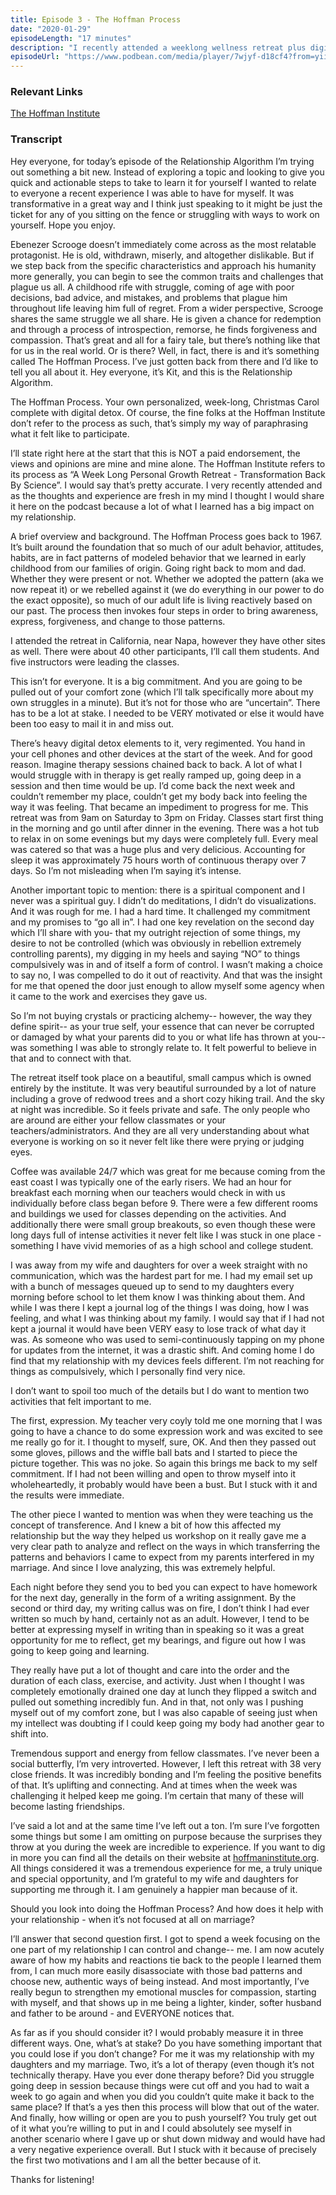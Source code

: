 ```yaml
---
title: Episode 3 - The Hoffman Process
date: "2020-01-29"
episodeLength: "17 minutes"
description: "I recently attended a weeklong wellness retreat plus digital detox in California known as The Hoffman Process. The institution that runs the program has been around for over 50 years. Since everything is still fresh in my mind I wanted to share about my personal experience, what it meant to me, how I feel different, and the impact it is having on my relationship."
episodeUrl: "https://www.podbean.com/media/player/7wjyf-d18cf4?from=yiiadmin&download=1&version=1&skin=1&btn-skin=107&auto=0&share=1&fonts=Helvetica&download=1&rtl=0&pbad=1"
---
```


### Relevant Links

[The Hoffman Institute](https://hoffmaninstitute.org)

### Transcript

Hey everyone, for today’s episode of the Relationship Algorithm I’m trying out something a bit new. Instead of exploring a topic and looking to give you quick and actionable steps to take to learn it for yourself I wanted to relate to everyone a recent experience I was able to have for myself. It was transformative in a great way and I think just speaking to it might be just the ticket for any of you sitting on the fence or struggling with ways to work on yourself. Hope you enjoy.

Ebenezer Scrooge doesn’t immediately come across as the most relatable protagonist. He is old, withdrawn, miserly, and altogether dislikable. But if we step back from the specific characteristics and approach his humanity more generally, you can begin to see the common traits and challenges that plague us all. A childhood rife with struggle, coming of age with poor decisions, bad advice, and mistakes, and problems that plague him throughout life leaving him full of regret. From a wider perspective, Scrooge shares the same struggle we all share. He is given a chance for redemption and through a process of introspection, remorse, he finds forgiveness and compassion. That’s great and all for a fairy tale, but there’s nothing like that for us in the real world. Or is there? Well, in fact, there is and it’s something called The Hoffman Process. I’ve just gotten back from there and I’d like to tell you all about it. Hey everyone, it’s Kit, and this is the Relationship Algorithm.

The Hoffman Process. Your own personalized, week-long, Christmas Carol complete with digital detox. Of course, the fine folks at the Hoffman Institute don’t refer to the process as such, that’s simply my way of paraphrasing what it felt like to participate.

I’ll state right here at the start that this is NOT a paid endorsement, the views and opinions are mine and mine alone. The Hoffman Institute refers to its process as “A Week Long Personal Growth Retreat - Transformation Back By Science”. I would say that’s pretty accurate. I very recently attended and as the thoughts and experience are fresh in my mind I thought I would share it here on the podcast because a lot of what I learned has a big impact on my relationship.

A brief overview and background. The Hoffman Process goes back to 1967. It’s built around the foundation that so much of our adult behavior, attitudes, habits, are in fact patterns of modeled behavior that we learned in early childhood from our families of origin. Going right back to mom and dad. Whether they were present or not. Whether we adopted the pattern (aka we now repeat it) or we rebelled against it (we do everything in our power to do the exact opposite), so much of our adult life is living reactively based on our past. The process then invokes four steps in order to bring awareness, express, forgiveness, and change to those patterns.

I attended the retreat in California, near Napa, however they have other sites as well. There were about 40 other participants, I’ll call them students. And five instructors were leading the classes.

This isn’t for everyone. It is a big commitment. And you are going to be pulled out of your comfort zone (which I’ll talk specifically more about my own struggles in a minute). But it’s not for those who are “uncertain”. There has to be a lot at stake. I needed to be VERY motivated or else it would have been too easy to mail it in and miss out.

There’s heavy digital detox elements to it, very regimented. You hand in your cell phones and other devices at the start of the week. And for good reason. Imagine therapy sessions chained back to back. A lot of what I would struggle with in therapy is get really ramped up, going deep in a session and then time would be up. I’d come back the next week and couldn’t remember my place, couldn’t get my body back into feeling the way it was feeling. That became an impediment to progress for me. This retreat was from 9am on Saturday to 3pm on Friday. Classes start first thing in the morning and go until after dinner in the evening. There was a hot tub to relax in on some evenings but my days were completely full. Every meal was catered so that was a huge plus and very delicious. Accounting for sleep it was approximately 75 hours worth of continuous therapy over 7 days. So I’m not misleading when I’m saying it’s intense.

Another important topic to mention: there is a spiritual component and I never was a spiritual guy. I didn’t do meditations, I didn’t do visualizations. And it was rough for me. I had a hard time. It challenged my commitment and my promises to “go all in”. I had one key revelation on the second day which I’ll share with you- that my outright rejection of some things, my desire to not be controlled (which was obviously in rebellion extremely controlling parents), my digging in my heels and saying “NO” to things compulsively was in and of itself a form of control. I wasn’t making a choice to say no, I was compelled to do it out of reactivity. And that was the insight for me that opened the door just enough to allow myself some agency when it came to the work and exercises they gave us.

So I’m not buying crystals or practicing alchemy-- however, the way they define spirit-- as your true self, your essence that can never be corrupted or damaged by what your parents did to you or what life has thrown at you-- was something I was able to strongly relate to. It felt powerful to believe in that and to connect with that.

The retreat itself took place on a beautiful, small campus which is owned entirely by the institute. It was very beautiful surrounded by a lot of nature including a grove of redwood trees and a short cozy hiking trail. And the sky at night was incredible. So it feels private and safe. The only people who are around are either your fellow classmates or your teachers/administrators. And they are all very understanding about what everyone is working on so it never felt like there were prying or judging eyes.

Coffee was available 24/7 which was great for me because coming from the east coast I was typically one of the early risers. We had an hour for breakfast each morning when our teachers would check in with us individually before class began before 9. There were a few different rooms and buildings we used for classes depending on the activities. And additionally there were small group breakouts, so even though these were long days full of intense activities it never felt like I was stuck in one place - something I have vivid memories of as a high school and college student.

I was away from my wife and daughters for over a week straight with no communication, which was the hardest part for me. I had my email set up with a bunch of messages queued up to send to my daughters every morning before school to let them know I was thinking about them. And while I was there I kept a journal log of the things I was doing, how I was feeling, and what I was thinking about my family. I would say that if I had not kept a journal it would have been VERY easy to lose track of what day it was. As someone who was used to semi-continuously tapping on my phone for updates from the internet, it was a drastic shift. And coming home I do find that my relationship with my devices feels different. I’m not reaching for things as compulsively, which I personally find very nice.

I don’t want to spoil too much of the details but I do want to mention two activities that felt important to me.

The first, expression. My teacher very coyly told me one morning that I was going to have a chance to do some expression work and was excited to see me really go for it. I thought to myself, sure, OK. And then they passed out some gloves, pillows and the wiffle ball bats and I started to piece the picture together. This was no joke. So again this brings me back to my self commitment. If I had not been willing and open to throw myself into it wholeheartedly, it probably would have been a bust. But I stuck with it and the results were immediate.

The other piece I wanted to mention was when they were teaching us the concept of transference. And I knew a bit of how this affected my relationship but the way they helped us workshop on it really gave me a very clear path to analyze and reflect on the ways in which transferring the patterns and behaviors I came to expect from my parents interfered in my marriage. And since I love analyzing, this was extremely helpful.

Each night before they send you to bed you can expect to have homework for the next day, generally in the form of a writing assignment. By the second or third day, my writing callus was on fire, I don’t think I had ever written so much by hand, certainly not as an adult. However, I tend to be better at expressing myself in writing than in speaking so it was a great opportunity for me to reflect, get my bearings, and figure out how I was going to keep going and learning.

They really have put a lot of thought and care into the order and the duration of each class, exercise, and activity. Just when I thought I was completely emotionally drained one day at lunch they flipped a switch and pulled out something incredibly fun. And in that, not only was I pushing myself out of my comfort zone, but I was also capable of seeing just when my intellect was doubting if I could keep going my body had another gear to shift into.

Tremendous support and energy from fellow classmates. I’ve never been a social butterfly, I’m very introverted. However, I left this retreat with 38 very close friends. It was incredibly bonding and I’m feeling the positive benefits of that. It’s uplifting and connecting. And at times when the week was challenging it helped keep me going. I’m certain that many of these will become lasting friendships.

I’ve said a lot and at the same time I’ve left out a ton. I’m sure I’ve forgotten some things but some I am omitting on purpose because the surprises they throw at you during the week are incredible to experience. If you want to dig in more you can find all the details on their website at [hoffmaninstitute.org](https://hoffmaninstitute.org). All things considered it was a tremendous experience for me, a truly unique and special opportunity, and I’m grateful to my wife and daughters for supporting me through it. I am genuinely a happier man because of it.

Should you look into doing the Hoffman Process? And how does it help with your relationship - when it’s not focused at all on marriage?

I’ll answer that second question first. I got to spend a week focusing on the one part of my relationship I can control and change-- me. I am now acutely aware of how my habits and reactions tie back to the people I learned them from, I can much more easily disassociate with those bad patterns and choose new, authentic ways of being instead. And most importantly, I’ve really begun to strengthen my emotional muscles for compassion, starting with myself, and that shows up in me being a lighter, kinder, softer husband and father to be around - and EVERYONE notices that.

As far as if you should consider it? I would probably measure it in three different ways. One, what’s at stake? Do you have something important that you could lose if you don’t change? For me it was my relationship with my daughters and my marriage. Two, it’s a lot of therapy (even though it’s not technically therapy. Have you ever done therapy before? Did you struggle going deep in session because things were cut off and you had to wait a week to go again and when you did you couldn’t quite make it back to the same place? If that’s a yes then this process will blow that out of the water. And finally, how willing or open are you to push yourself? You truly get out of it what you’re willing to put in and I could absolutely see myself in another scenario where I gave up or shut down midway and would have had a very negative experience overall. But I stuck with it because of precisely the first two motivations and I am all the better because of it.

Thanks for listening!
